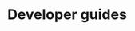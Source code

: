 ---
type: docs
title: "Developer guides"
linkTitle: "Developer guides"
description: "Learn how to author Radius applications"
weight: 30
---